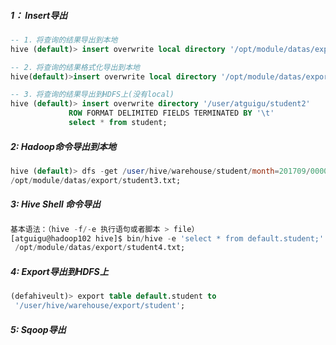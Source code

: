 ##### 1： Insert导出

```sql
-- 1．将查询的结果导出到本地
hive (default)> insert overwrite local directory '/opt/module/datas/export/student' select * from student;

-- 2．将查询的结果格式化导出到本地
hive(default)>insert overwrite local directory '/opt/module/datas/export/student1' ROW FORMAT DELIMITED FIELDS TERMINATED BY '\t'  select * from student;

-- 3．将查询的结果导出到HDFS上(没有local)
hive (default)> insert overwrite directory '/user/atguigu/student2'
             ROW FORMAT DELIMITED FIELDS TERMINATED BY '\t' 
             select * from student;
```

##### 2: Hadoop命令导出到本地

```sql
hive (default)> dfs -get /user/hive/warehouse/student/month=201709/000000_0
/opt/module/datas/export/student3.txt;
```

##### 3: **Hive Shell 命令导出**

```sql
基本语法：（hive -f/-e 执行语句或者脚本 > file）
[atguigu@hadoop102 hive]$ bin/hive -e 'select * from default.student;' >
 /opt/module/datas/export/student4.txt;
```

##### 4: **Export导出到HDFS上**

```sql
(defahiveult)> export table default.student to
 '/user/hive/warehouse/export/student';
```

##### **5:  Sqoop导出**

```sql

```


